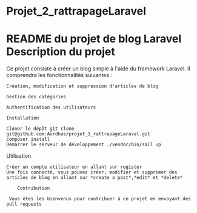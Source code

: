 # Projet_2_rattrapageLaravel
# README du projet de blog Laravel Description du projet 

Ce projet consiste à créer un blog simple à l'aide du framework Laravel. Il comprendra les fonctionnalités suivantes :

    Création, modification et suppression d'articles de blog

    Gestion des catégories 

    Authentification des utilisateurs 
    
    Installation

    Cloner le dépôt git clone git@github.com:Aurdhas/projet_1_rattrapageLaravel.git
    composer install
    Démarrer le serveur de développement ./vendor/bin/sail up

Utilisation

    Créer un compte utilisateur en allant sur register
    Une fois connecté, vous pouvez créer, modifier et supprimer des articles de blog en allant sur *create a post*,*edit* et *delete*

        Contribution

     Vous êtes les bienvenus pour contribuer à ce projet en envoyant des pull requests

